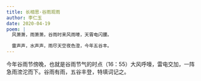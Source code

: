 ```yaml
---
title: 长相思·谷雨观雨
author: 李仁玉
date: 2020-04-19
poem: |
  风萧萧，雨萧萧，谷雨时来风雨嚎，天霄电闪腰。

  雷声声，水声声，雨尽天空夜色澄，今年五谷丰。
---
```


今年谷雨节傍晚，也就是谷雨节气的时点（16：55）大风呼嚎，雷电交加，一阵急雨滂沱而下。谷雨有雨，五谷丰登，特填词记之。
